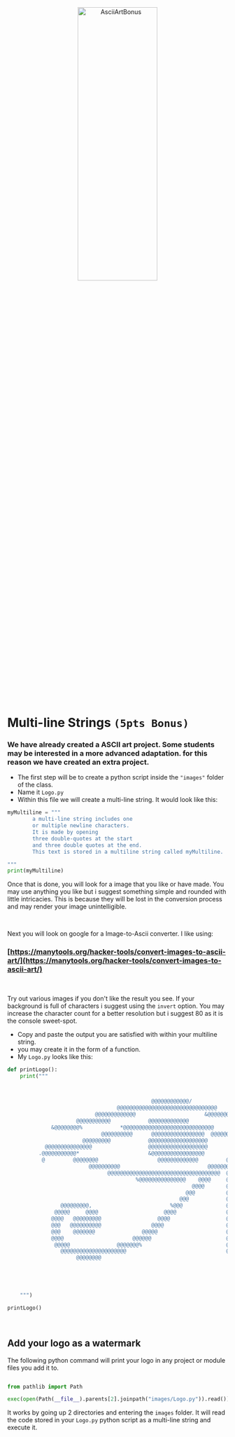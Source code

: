 
<div style="text-align:center">
        <img    src="https://i.pinimg.com/originals/e2/4b/ab/e24bab377ac2c384445ecc31919574d5.jpg"
                title="AsciiArtBonus" 
                width="60%" 
                height="40%" />
</div>
<br>

# Multi-line Strings `(5pts Bonus)`
### We have already created a ASCII art project. Some students may be interested in a more advanced adaptation. for this reason we have created an extra project. 
* The first step will be to create a python script inside the `"images"` folder of the class.
* Name it `Logo.py`
* Within this file we will create a multi-line string. It would look like this:

```python
myMultiline = """
        a multi-line string includes one
        or multiple newline characters.
        It is made by opening 
        three double-quotes at the start
        and three double quotes at the end.
        This text is stored in a multiline string called myMultiline.

"""
print(myMultiline)

```
Once that is done, you will look for a image that you like or have made. You may use anything you like but i suggest something simple and rounded with little intricacies. This is because they will be lost in the conversion process and may render your image unintelligible.

<br>

Next you will look on google for a Image-to-Ascii converter. I like using:

### [https://manytools.org/hacker-tools/convert-images-to-ascii-art/](https://manytools.org/hacker-tools/convert-images-to-ascii-art/)

 <br>

Try out various images if you don't like the result you see.
If your background is full of characters i suggest using the `invert` option.
You may increase the character count for a better resolution but i suggest 80 as it is the console sweet-spot.
* Copy and paste the output you are satisfied with within your multiline string.
* you may create it in the form of a function.
* My `Logo.py` looks like this:

```python
def printLogo():
    print("""


                                                                                                    
                                              @@@@@@@@@@@@/                                         
                                   @@@@@@@@@@@@@@@@@@@@@@@@@@@@@@@@                                 
                            @@@@@@@@@@@@@                      &@@@@@@@@@                           
                      @@@@@@@@@@@            @@@@@@@@@@@@@             @@@@@@@@@                    
              &@@@@@@@@%            *@@@@@@@@@@@@@@@@@@@@@@@@@@@@@             @@@@@@@@@@(          
                              @@@@@@@@@@      @@@@@@@@@@@@@@@@@  @@@@@@@                            
                        @@@@@@@@@            @@@@@@@@@@@@@@@@@@@       *@@@@@@@@                    
            @@@@@@@@@@@@@@@                  @@@@@@@@@@@@@@@@@@@              .@@@@@@@@@            
          .@@@@@@@@@@@*                      &@@@@@@@@@@@@@@@@@            @@@@@@                   
           @         @@@@@@@@                   @@@@@@@@@@@@@         @@@@@@                        
                          @@@@@@@@@@                            @@@@@@@@@                           
                                @@@@@@@@@@@@@@@@@@@@@@@@@@@@@@@@@@@@  @@                            
                                         %@@@@@@@@@@@@@@@    @@@@     @@                            
                                                           @@@@       @@@                           
                                                         @@@          @@@@@@      @@                
                                                       @@@            @@@@@@@@@@@@                  
                 @@@@@@@@@,                         %@@@              @@@@@@@@@@                    
               @@@@@     @@@@                     @@@@                @@@@@@@@.                     
              @@@@   @@@@@@@@@                  @@@@                  @@@@@@@                       
              @@@   @@@@@@@@@@                @@@@                    @@@@@%                        
              @@@    @@@@@@@               @@@@@                      @@@@                          
              @@@@                      @@@@@@                        @@@                           
               @@@@@               @@@@@@@%                           @@                            
                 @@@@@@@@@@@@@@@@@@@@@                                @                             
                      @@@@@@@@                                                                      
                                                                                        




    """)

printLogo()
```

<br>

## Add your logo as a watermark

The following python command will print your logo in any project or module files you add it to.

```python

from pathlib import Path

exec(open(Path(__file__).parents[2].joinpath("images/Logo.py")).read())

```

It works by going up 2 directories and entering the `images` folder. It will read the code stored in your `Logo.py` python script as a multi-line string and execute it.